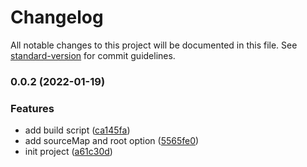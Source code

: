 # Changelog

All notable changes to this project will be documented in this file. See [standard-version](https://github.com/conventional-changelog/standard-version) for commit guidelines.

### 0.0.2 (2022-01-19)


### Features

* add build script ([ca145fa](https://github.com/sxzz/rollup-plugin-vue/commit/ca145fa52deb821b0315eea35f3e10fe7fae53f1))
* add sourceMap and root option ([5565fe0](https://github.com/sxzz/rollup-plugin-vue/commit/5565fe09d28d1a4cea5007aba4bfc25cc9c5b5c7))
* init project ([a61c30d](https://github.com/sxzz/rollup-plugin-vue/commit/a61c30d6c46ad070e40284d1d61bb75d56cdca66))
